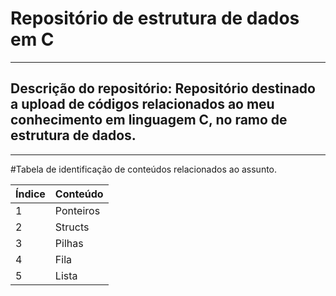 # Repositório de estrutura de dados em C
---------------------------------------------------------------------------------------
## Descrição do repositório: Repositório destinado a upload de códigos relacionados ao meu conhecimento em linguagem C, no ramo de estrutura de dados.
---------------------------------------------------------------------------------------
#Tabela de identificação de conteúdos relacionados ao assunto.

Índice | Conteúdo
-------|----------
1      | Ponteiros 
2      | Structs
3      | Pilhas
4      | Fila
5      | Lista
